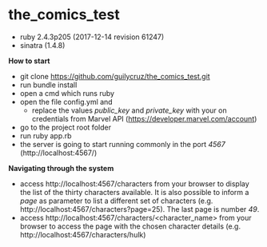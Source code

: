 
# the_comics_test

 - ruby 2.4.3p205 (2017-12-14 revision 61247)
 - sinatra (1.4.8)

**How to start**

 - git clone https://github.com/guilycruz/the_comics_test.git
 - run bundle install
 - open a cmd which runs ruby
 - open the file config.yml and
	 - replace the values *public_key* and *private_key* with your on credentials from Marvel API (https://developer.marvel.com/account)
 - go to the project root folder
 - run ruby app.rb
 - the server is going to start running commonly in the port *4567* (http://localhost:4567/)

**Navigating through the system**
 - access http://localhost:4567/characters from your browser to display the list of the thirty characters available. It is also possible to inform a *page* as parameter to list a different set of characters (e.g. http://localhost:4567/characters?page=25). The last page is number *49*.
 - access http://localhost:4567/characters/<character_name> from your browser to access the page with the chosen character details (e.g. http://localhost:4567/characters/hulk)
